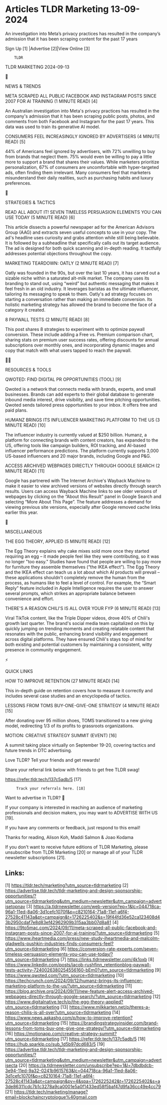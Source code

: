 # Articles TLDR Marketing 13-09-2024

An investigation into Meta’s privacy practices has resulted in the
company’s admission that it has been scraping content for the past
17 years  

 Sign Up [1] |Advertise [2]|View Online [3] 

		TLDR 

TLDR MARKETING 2024-09-13

📱 

NEWS & TRENDS

 META SCRAPED ALL PUBLIC FACEBOOK AND INSTAGRAM POSTS SINCE 2007 FOR
AI TRAINING (1 MINUTE READ) [4] 

 An Australian investigation into Meta's privacy practices has
resulted in the company's admission that it has been scraping public
posts, photos, and comments from both Facebook and Instagram for the
past 17 years. This data was used to train its generative AI model. 

 CONSUMERS FEEL INCREASINGLY IGNORED BY ADVERTISERS (4 MINUTE READ)
[5] 

 44% of Americans feel ignored by advertisers, with 72% unwilling to
buy from brands that neglect them. 75% would even be willing to pay a
little more to support a brand that shares their values. While
marketers prioritize personalization, 67% of consumers are
uncomfortable with hyper-targeted ads, often finding them irrelevant.
Many consumers feel that marketers misunderstand their daily
realities, such as purchasing habits and luxury preferences. 

🚀 

STRATEGIES & TACTICS

 READ ALL ABOUT IT! SEVEN TIMELESS PERSUASION ELEMENTS YOU CAN USE
TODAY (5 MINUTE READ) [6] 

 This article dissects a powerful newspaper ad for the American
Advisors Group (AAG) and extracts seven useful concepts to use in your
copy. The ad's headline uses curiosity and grabs attention while still
being believable. It is followed by a subheadline that specifically
calls out its target audience. The ad is designed for both quick
scanning and in-depth reading. It tactfully addresses potential
objections throughout the copy. 

 MARKETING TEARDOWN: OATLY (2 MINUTE READ) [7] 

 Oatly was founded in the 90s, but over the last 10 years, it has
carved out a sizable niche within a saturated alt-milk market. The
company uses its branding to stand out, using “weird” but
authentic messaging that makes it feel fresh in an old industry. It
leverages baristas as the ultimate influencer, tailoring its messaging
to speak to them. Oatly's ad strategy focuses on starting a
conversation rather than making an immediate conversion. Its holistic
marketing strategy has allowed the brand to become the face of a
category it created. 

 8 PAYWALL TESTS (2 MINUTE READ) [8] 

 This post shares 8 strategies to experiment with to optimize paywall
conversion. These include adding a Free vs. Premium comparison chart,
sharing stats on premium user success rates, offering discounts for
annual subscriptions over monthly ones, and incorporating dynamic
images and copy that match with what users tapped to reach the
paywall. 

🧑‍💻 

RESOURCES & TOOLS

 QWOTED: FIND DIGITAL PR OPPORTUNITIES (TOOL) [9] 

 Qwoted is a network that connects media with brands, experts, and
small businesses. Brands can add experts to their global database to
generate inbound media interest, drive visibility, and save time
pitching opportunities. Qwoted sends tailored press opportunities to
your inbox. It offers free and paid plans. 

 HUMANZ BRINGS ITS INFLUENCER MARKETING PLATFORM TO THE US (3 MINUTE
READ) [10] 

 The influencer industry is currently valued at $250 billion. Humanz,
a platform for connecting brands with content creators, has expanded
to the US, offering tools like campaign builders, ROI tracking, and
AI-based influencer performance predictions. The platform currently
supports 3,000 US-based influencers and 20 major brands, including
Google and P&G. 

 ACCESS ARCHIVED WEBPAGES DIRECTLY THROUGH GOOGLE SEARCH (2 MINUTE
READ) [11] 

 Google has partnered with The Internet Archive's Wayback Machine to
make it easier to view archived versions of websites directly through
search results. Users can access Wayback Machine links to see older
versions of webpages by clicking on the “About this Result” panel
in Google Search and selecting “More About This Page”. The feature
addresses a demand for viewing previous site versions, especially
after Google removed cache links earlier this year. 

🎁 

MISCELLANEOUS

 THE EGG THEORY, APPLIED (5 MINUTE READ) [12] 

 The Egg Theory explains why cake mixes sold more once they started
requiring an egg – it made people feel like they were contributing,
so it was no longer "too easy." Studies have found that people are
willing to pay more for furniture they assemble themselves (“the
IKEA effect”). The Egg Theory and the IKEA effect can teach us a lot
about which AI products will prevail – these applications shouldn't
completely remove the human from the process, as humans like to feel a
level of control. For example, the “Smart Reply” feature included
in Apple Intelligence requires the user to answer several prompts,
which strikes an appropriate balance between convenience and effort. 

 THERE'S A REASON CHILI'S IS ALL OVER YOUR FYP (6 MINUTE READ) [13] 

 Viral TikTok content, like the Triple Dipper videos, drove 40% of
Chili's growth last quarter. The brand's social media team capitalized
on this by quickly jumping on trending moments and creating relatable
content that resonates with the public, enhancing brand visibility and
engagement across digital platforms. They have ensured Chili's stays
top of mind for both existing and potential customers by maintaining a
consistent, witty presence in community engagement. 

⚡ 

QUICK LINKS

 HOW TO IMPROVE RETENTION (27 MINUTE READ) [14] 

 This in-depth guide on retention covers how to measure it correctly
and includes several case studies and an encyclopedia of tactics. 

 LESSONS FROM TOMS BUY-ONE-GIVE-ONE STRATEGY (4 MINUTE READ) [15] 

 After donating over 95 million shoes, TOMS transitioned to a new
giving model, redirecting 1/3 of its profits to grassroots
organizations. 

 MOTION: CREATIVE STRATEGY SUMMIT (EVENT) [16] 

 A summit taking place virtually on September 19-20, covering tactics
and future trends in DTC advertising. 

Love TLDR? Tell your friends and get rewards!

 Share your referral link below with friends to get free TLDR swag! 

 https://refer.tldr.tech/137c5adb/5 [17] 

		 Track your referrals here. [18] 

Want to advertise in TLDR? 📰

 If your company is interested in reaching an audience of marketing
professionals and decision makers, you may want to ADVERTISE WITH US
[19]. 

 If you have any comments or feedback, just respond to this email! 

Thanks for reading, 
Alison Koh, Maddi Salmon & Joao Kodama 

If you don't want to receive future editions of TLDR Marketing, please
unsubscribe from TLDR Marketing [20] or manage all of your TLDR
newsletter subscriptions [21]. 

 

Links:
------
[1] https://tldr.tech/marketing?utm_source=tldrmarketing
[2] https://advertise.tldr.tech/tldr-marketing-and-design-sponsorship-opportunities/?utm_source=tldrmarketing&utm_medium=newsletter&utm_campaign=advertisetopnav
[3] https://a.tldrnewsletter.com/web-version?ep=1&lc=044718ca-96a1-11ed-8a06-3d1cefc1070f&p=c8210164-71a8-11ef-a6f4-27528c41143a&pt=campaign&t=1726225402&s=19f44fd36e52ca123408d43b2950cdaf7e8d83ef42962909b315aa3bb07d8a81
[4] https://9to5mac.com/2024/09/11/meta-scraped-all-public-facebook-and-instagram-posts-since-2007-for-ai-training/?utm_source=tldrmarketing
[5] https://www.iheartmedia.com/press/new-study-iheartmedia-and-malcolm-gladwells-pushkin-industries-finds-consumers-feel?utm_source=tldrmarketing
[6] https://conversion-rate-experts.com/seven-timeless-persuasion-elements-you-can-use-today/?utm_source=tldrmarketing
[7] https://links.tldrnewsletter.com/4k1oxb
[8] https://www.linkedin.com/posts/jacob-rushfinn_retentionblog-paywall-tests-activity-7240026380254556160-bEm0?utm_source=tldrmarketing
[9] https://www.qwoted.com/?utm_source=tldrmarketing
[10] https://techcrunch.com/2024/09/12/humanz-brings-its-influencer-marketing-platform-to-the-us/?utm_source=tldrmarketing
[11] https://blog.archive.org/2024/09/11/new-feature-alert-access-archived-webpages-directly-through-google-search/?utm_source=tldrmarketing
[12] https://www.digitalnative.tech/p/the-egg-theory-applied?utm_source=tldrmarketing
[13] https://www.milkkarten.net/p/theres-a-reason-chilis-is-all-over?utm_source=tldrmarketing
[14] https://www.news.aakashg.com/p/how-to-improve-retention?utm_source=tldrmarketing
[15] https://brandingstrategyinsider.com/brand-lessons-from-toms-buy-one-give-one-strategy/?utm_source=tldrmarketing
[16] https://motionapp.com/creative-strategy-summit?utm_source=tldrmarketing
[17] https://refer.tldr.tech/137c5adb/5
[18] https://hub.sparklp.co/sub_1d5b97dcd683/5
[19] https://advertise.tldr.tech/tldr-marketing-and-design-sponsorship-opportunities/?utm_source=tldrmarketing&utm_medium=newsletter&utm_campaign=advertisecta
[20] https://a.tldrnewsletter.com/unsubscribe?ep=1&l=7dbdbdcb-3e94-11ed-9a32-0241b9615763&lc=044718ca-96a1-11ed-8a06-3d1cefc1070f&p=c8210164-71a8-11ef-a6f4-27528c41143a&pt=campaign&pv=4&spa=1726225242&t=1726225402&s=a3de86311cdc7b1c3278a9ca0001e5a0f1433ed58f5baf47d9fa36cc49e4cc79
[21] https://tldr.tech/marketing/manage?email=blockchaincryptologue%40gmail.com